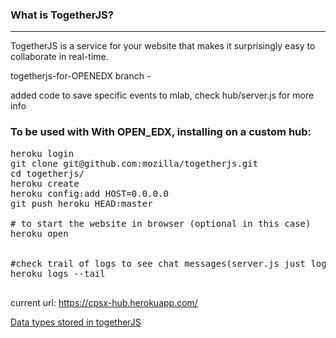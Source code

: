 ### What is TogetherJS?
-----------------

TogetherJS is a service for your website that makes it surprisingly easy to collaborate in real-time.

togetherjs-for-OPENEDX branch -

added code to save specific events to mlab, check hub/server.js for more info

### To be used with With OPEN_EDX, installing on a custom hub:

<pre>
heroku login
git clone git@github.com:mozilla/togetherjs.git
cd togetherjs/
heroku create
heroku config:add HOST=0.0.0.0
git push heroku HEAD:master

# to start the website in browser (optional in this case)
heroku open


#check trail of logs to see chat messages(server.js just logs the chat messages as of now!):
heroku logs --tail

</pre>

current url: https://cpsx-hub.herokuapp.com/

[Data types stored in togetherJS](data_structure.md)